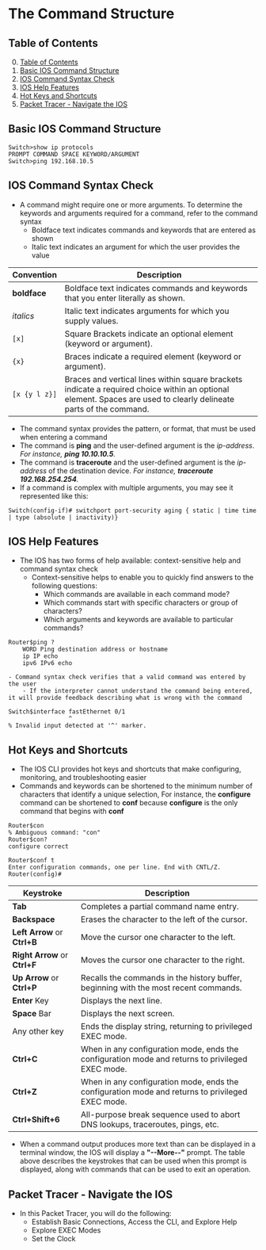 # The Command Structure

## Table of Contents

0. [Table of Contents](#table-of-contents)
1. [Basic IOS Command Structure](#basic-ios-command-structure)
2. [IOS Command Syntax Check](#ios-command-syntax-check)
3. [IOS Help Features](#ios-help-features)
4. [Hot Keys and Shortcuts](#hot-keys-and-shortcuts)
5. [Packet Tracer - Navigate the IOS](#packet-tracer---navigate-the-ios)

## Basic IOS Command Structure

```shell
Switch>show ip protocols
PROMPT COMMAND SPACE KEYWORD/ARGUMENT
Switch>ping 192.168.10.5
```

## IOS Command Syntax Check

- A command might require one or more arguments. To determine the keywords and arguments required for a command, refer to the command syntax
    - Boldface text indicates commands and keywords that are entered as shown
    - Italic text indicates an argument for which the user provides the value

|  Convention | Description |
|-------------|-------------|
|**boldface** |Boldface text indicates commands and keywords that you enter literally as shown. |
| *italics*   |Italic text indicates arguments for which you supply values. |
|   `[x]`     |Square Brackets indicate an optional element (keyword or argument). |
|   `{x}`     |Braces indicate a required element (keyword or argument). |
|`[x {y l z}]`|Braces and vertical lines within square brackets indicate a required choice within an optional element. Spaces are used to clearly delineate parts of the command. |

- The command syntax provides the pattern, or format, that must be used when entering a command
- The command is **ping** and the user-defined argument is the *ip-address*. *For instance, **ping 10.10.10.5**.*
- The command is **traceroute** and the user-defined argument is the *ip-address* of the destination device. *For instance, **traceroute 192.168.254.254**.*
- If a command is complex with multiple arguments, you may see it represented like this:
```shell
Switch(config-if)# switchport port-security aging { static | time time | type (absolute | inactivity)}
```

## IOS Help Features

- The IOS has two forms of help available: context-sensitive help and command syntax check
    - Context-sensitive helps to enable you to quickly find answers to the following questions:
        - Which commands are available in each command mode?
        - Which commands start with specific characters or group of characters?
        - Which arguments and keywords are available to particular commands?
```shell
Router$ping ?
    WORD Ping destination address or hostname
    ip IP echo
    ipv6 IPv6 echo
```
    - Command syntax check verifies that a valid command was entered by the user
        - If the interpreter cannot understand the command being entered, it will provide feedback describing what is wrong with the command
```shell
Switch$interface fastEthernet 0/1
                 ^
% Invalid input detected at '^' marker.
```

## Hot Keys and Shortcuts

- The IOS CLI provides hot keys and shortcuts that make configuring, monitoring, and troubleshooting easier
- Commands and keywords can be shortened to the minimum number of characters that identify a unique selection, For instance, the **configure** command can be shortened to **conf** because **configure** is the only command that begins with **conf**
```shell
Router$con
% Ambiguous command: "con"
Router$con?
configure correct
```

```shell
Router$conf t
Enter configuration commands, one per line. End with CNTL/Z.
Router(config)#
```

| Keystroke                   | Description     |
|-----------------------------|-----------------|
|**Tab**                      |Completes a partial command name entry. |
|**Backspace**                |Erases the character to the left of the cursor. |
|**Left Arrow** or **Ctrl+B** |Move the cursor one character to the left. |
|**Right Arrow** or **Ctrl+F**|Moves the cursor one character to the right. |
|**Up Arrow** or **Ctrl+P**   |Recalls the commands in the history buffer, beginning with the most recent commands. |
|**Enter** Key                |Displays the next line. |
|**Space** Bar                |Displays the next screen. |
|Any other key                |Ends the display string, returning to privileged EXEC mode. |
|**Ctrl+C**                   |When in any configuration mode, ends the configuration mode and returns to privileged EXEC mode. |
|**Ctrl+Z**                   |When in any configuration mode, ends the configuration mode and returns to privileged EXEC mode. |
|**Ctrl+Shift+6**             |All-purpose break sequence used to abort DNS lookups, traceroutes, pings, etc. |

- When a command output produces more text than can be displayed in a terminal window, the IOS will display a **"--More--"** prompt. The table above describes the keystrokes that can be used when this prompt is displayed, along with commands that can be used to exit an operation.

## Packet Tracer - Navigate the IOS

- In this Packet Tracer, you will do the following:
    - Establish Basic Connections, Access the CLI, and Explore Help
    - Explore EXEC Modes
    - Set the Clock
